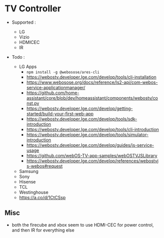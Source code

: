 # TV Controller

- Supported :
	- LG
	- Vizio
	- HDMICEC
	- IR

- Todo :
	- LG Apps
		- `npm install -g @webosose/ares-cli`
		- https://webostv.developer.lge.com/develop/tools/cli-installation
		- https://www.webosose.org/docs/reference/ls2-api/com-webos-service-applicationmanager/
		- https://github.com/home-assistant/core/blob/dev/homeassistant/components/webostv/const.py
		- https://webostv.developer.lge.com/develop/getting-started/build-your-first-web-app
		- https://webostv.developer.lge.com/develop/tools/sdk-introduction
		- https://webostv.developer.lge.com/develop/tools/cli-introduction
		- https://webostv.developer.lge.com/develop/tools/simulator-introduction
		- https://webostv.developer.lge.com/develop/guides/js-service-usage
		- https://github.com/webOS-TV-app-samples/webOSTVJSLibrary
		- https://webostv.developer.lge.com/develop/references/webostvjs-webos#request
	- Samsung
	- Sony
	- Hisense
	- TCL
	- Westinghouse
	- https://a.co/d/1CtCSsp

## Misc

- both the firecube and xbox seem to use HDMI-CEC for power control, and then IR for everything else